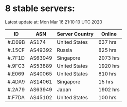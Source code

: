# 8 stable servers:

Latest update at: Mon Mar 16 21:10:10 UTC 2020

| ID | ASN | Server Country | Online |
| -- | --- | -------------- | ------ |
| #.D09B | AS174 | United States | 637 hrs |
| #.15CF | AS49392 | Russia | 825 hrs |
| #.7F1D | AS63949 | Singapore | 2073 hrs |
| #.9FC3 | AS53889 | United States | 1920 hrs |
| #.E069 | AS40065 | United States | 810 hrs |
| #.4DA9 | AS14061 | Singapore | 15 hrs |
| #.2A79 | AS63949 | Japan | 1902 hrs |
| #.F7DA | AS45102 | United States | 100 hrs |

